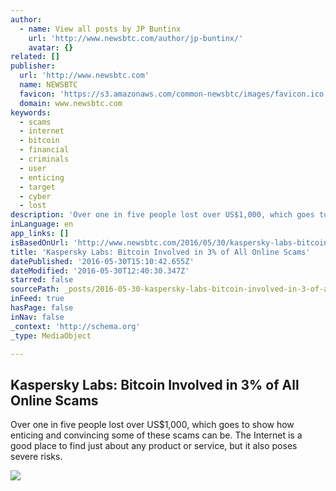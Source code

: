 ```yaml
---
author:
  - name: View all posts by JP Buntinx
    url: 'http://www.newsbtc.com/author/jp-buntinx/'
    avatar: {}
related: []
publisher:
  url: 'http://www.newsbtc.com'
  name: NEWSBTC
  favicon: 'https://s3.amazonaws.com/common-newsbtc/images/favicon.ico'
  domain: www.newsbtc.com
keywords:
  - scams
  - internet
  - bitcoin
  - financial
  - criminals
  - user
  - enticing
  - target
  - cyber
  - lost
description: 'Over one in five people lost over US$1,000, which goes to show how enticing and convincing some of these scams can be. The Internet is a good place to find just about any product or service, but it also poses severe risks.'
inLanguage: en
app_links: []
isBasedOnUrl: 'http://www.newsbtc.com/2016/05/30/kaspersky-labs-bitcoin-online-scams/'
title: 'Kaspersky Labs: Bitcoin Involved in 3% of All Online Scams'
datePublished: '2016-05-30T15:10:42.655Z'
dateModified: '2016-05-30T12:40:30.347Z'
starred: false
sourcePath: _posts/2016-05-30-kaspersky-labs-bitcoin-involved-in-3-of-all-online-scams.md
inFeed: true
hasPage: false
inNav: false
_context: 'http://schema.org'
_type: MediaObject

---
```

<article style=""><h1>Kaspersky Labs: Bitcoin Involved in 3% of All Online Scams</h1><p>Over one in five people lost over US$1,000, which goes to show how enticing and convincing some of these scams can be. The Internet is a good place to find just about any product or service, but it also poses severe risks.</p><img src="http://s3.amazonaws.com/main-newsbtc-images/2016/05/30131345/shutterstock_295734059.jpg" /></article>